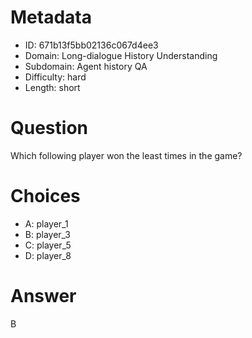 # Metadata

- ID: 671b13f5bb02136c067d4ee3
- Domain: Long-dialogue History Understanding
- Subdomain: Agent history QA
- Difficulty: hard
- Length: short

# Question

Which following player won the least times in the game?

# Choices

- A: player_1
- B: player_3
- C: player_5
- D: player_8

# Answer

B
